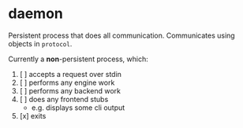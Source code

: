 daemon
======

Persistent process that does all communication. Communicates using objects in `protocol`.

Currently a **non**-persistent process, which:
1. [ ] accepts a request over stdin
2. [ ] performs any engine work
2. [ ] performs any backend work
3. [ ] does any frontend stubs
    -  e.g. displays some cli output
4. [x] exits
